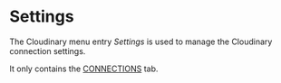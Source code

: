 # Settings

The Cloudinary menu entry *Settings* is used to manage the Cloudinary connection settings.

It only contains the [CONNECTIONS](01a_Connections.md) tab.
